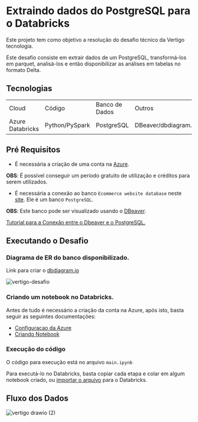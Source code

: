# Extraindo dados do PostgreSQL para o Databricks

Este projeto tem como objetivo a resolução do desafio técnico da Vertigo tecnologia.

Este desafio consiste em extrair dados de um PostgreSQL, transformá-los em parquet, analisá-los e então disponibilizar as análises em tabelas no formato Delta.

## Tecnologias
<table>
    <tr>
        <td>Cloud</td>
        <td>Código</td>
        <td>Banco de Dados</td>
        <td>Outros</td>
    </tr>
    <tr>
        <td>Azure Databricks</td>
        <td>Python/PySpark</td>
        <td>PostgreSQL</td>
        <td>DBeaver/dbdiagram.io</td>
    </tr>
</table>

## Pré Requisitos
- É necessária a criação de uma conta na [Azure](https://azure.microsoft.com/pt-br/free/).

**OBS**: É possível conseguir um período gratuito de utilização e créditos para serem utilizados.

- É necessária a conexão ao banco ``Ecommerce website database`` neste [site](https://uibakery.io/sql-playground). Ele é um banco ``PostgreSQL``.

**OBS**: Este banco pode ser visualizado usando o [DBeaver](https://dbeaver.io/download/).

[Tutorial para a Conexão entre o Dbeaver e o PostgreSQL.](https://alexdepaula18.medium.com/conectando-no-banco-de-dados-postgresql-utilizando-dbeaver-community-1275f4c9bcba)

## Executando o Desafio

### Diagrama de ER do banco disponibilizado.
Link para criar o [dbdiagram.io](https://dbdiagram.io/home)

![vertigo-desafio](https://github.com/Gui-mp8/postgresql_to_databricks/assets/94998733/0a62525a-7ffe-4105-9d6b-103f8227e96f)

### Criando um notebook no Databricks.

Antes de tudo é necessário a criação da conta na Azure, após isto, basta seguir as seguintes documentações:

- [Configuracao da Azure](https://learn.microsoft.com/pt-br/azure/databricks/getting-started/)
- [Criando Notebook](https://docs.databricks.com/pt/getting-started/quick-start.html)

### Execução do código

O código para execução está no arquivo ``main.ipynb``

Para executá-lo no Databricks, basta copiar cada etapa e colar em algum notebook criado, ou [importar o arquivo](https://learn.microsoft.com/pt-br/azure/databricks/notebooks/notebook-export-import) para o Databricks.

## Fluxo dos Dados

![vertigo drawio (2)](https://github.com/Gui-mp8/postgresql_to_databricks/assets/94998733/8f6a59a3-44b2-4821-89a6-5bfa71645052)
